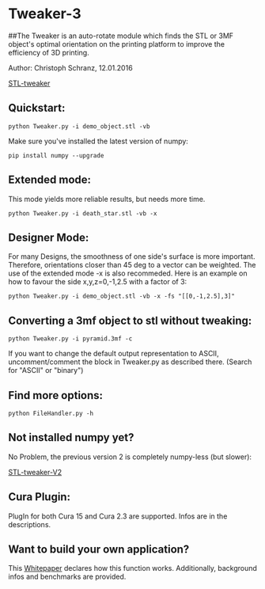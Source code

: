 # Tweaker-3
##The Tweaker is an auto-rotate module which finds the STL or 3MF object's optimal orientation on the printing platform to improve the efficiency of 3D printing.

Author: Christoph Schranz, 12.01.2016 

[STL-tweaker](http://www.salzburgresearch.at/blog/3d-print-positioning/)

## Quickstart:  

`python Tweaker.py -i demo_object.stl -vb`

Make sure you've installed the latest version of numpy:

`pip install numpy --upgrade`


## Extended mode:

This mode yields more reliable results, but needs more time.

`python Tweaker.py -i death_star.stl -vb -x`

## Designer Mode:

For many Designs, the smoothness of one side's surface is more important.
Therefore, orientations closer than 45 deg to a vector can be weighted.
The use of the extended mode -x is also recommeded. Here is an example on
how to favour the side x,y,z=0,-1,2.5 with a factor of 3:

`python Tweaker.py -i demo_object.stl -vb -x -fs "[[0,-1,2.5],3]"`

## Converting a 3mf object to stl without tweaking:

`python Tweaker.py -i pyramid.3mf -c`

If you want to change the default output representation to ASCII, uncomment/comment
the block in Tweaker.py as described there. (Search for "ASCII" or "binary")

## Find more options:

`python FileHandler.py -h`

## Not installed numpy yet?

No Problem, the previous version 2 is completely numpy-less (but slower):

[STL-tweaker-V2](https://github.com/iot-salzburg/STL-tweaker/)

## Cura Plugin:

PlugIn for both Cura 15 and Cura 2.3 are supported. Infos are in the descriptions.

## Want to build your own application?

This [Whitepaper](https://www.researchgate.net/publication/311765131_Tweaker_-_Auto_Rotation_Module_for_FDM_3D_Printing) declares how this function works. Additionally, background infos and benchmarks are provided.
